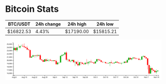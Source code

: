# Bitcoin Stats

BTC/USDT|24h change|24h high|24h low|
|---|---|---|---|
|$16822.53|4.43%|$17190.00|$15815.21|

<img src="./chart.svg">
